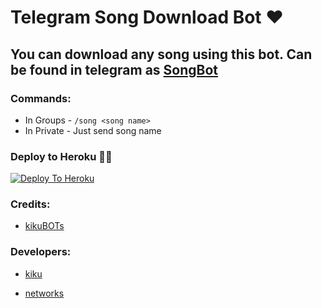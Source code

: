 # Telegram Song Download Bot ❤

## You can download any song using this bot. Can be found in telegram as [SongBot](https://t.me/Music_Song_robot)

### Commands:
- In Groups - `/song <song name>`
- In Private - Just send song name

### Deploy to Heroku 🏃‍♂

[![Deploy To Heroku](https://www.herokucdn.com/deploy/button.svg)](https://heroku.com/deploy?template=https://github.com/kikuseller/musicbot)

### Credits:

- [kikuBOTs](https://t.me/kikubots)

### Developers:

- [kiku](https://t.me/kiku_seller)

- [networks](https://t.me/kiku_networks)
